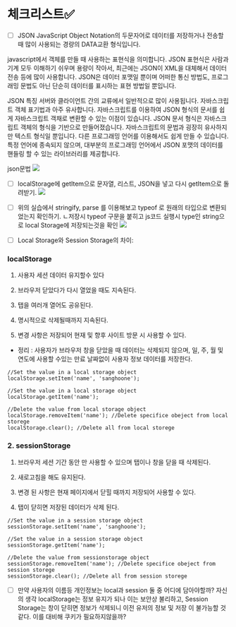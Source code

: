 # 체크리스트✅

- [ ]  JSON
JavaScript Object Notation의 두문자어로 데이터를 저장하거나 전송할 때 많이 사용되는 경량의 DATA교환 형식입니다.
 

javascript에서 객체를 만들 때 사용하는 표현식을 의미합니다.
JSON 표현식은 사람과 기계 모두 이해하기 쉬우며 용량이 작아서, 최근에는 JSON이 XML을 대체해서 데이터 전송 등에 많이 사용합니다.
JSON은 데이터 포맷일 뿐이며 어떠한 통신 방법도, 프로그래밍 문법도 아닌 단순히 데이터를 표시하는 표현 방법일 뿐입니다.
 

JSON 특징
서버와 클라이언트 간의 교류에서 일반적으로 많이 사용됩니다.
자바스크립트 객체 표기법과 아주 유사합니다.
자바스크립트를 이용하여 JSON 형식의 문서를 쉽게 자바스크립트 객채로 변환할 수 있는 이점이 있습니다.
JSON 문서 형식은 자바스크립트 객체의 형식을 기반으로 만들어졌습니다.
자바스크립트의 문법과 굉장히 유사하지만 텍스트 형식일 뿐입니다.
다른 프로그래밍 언어를 이용해서도 쉽게 만들 수 있습니다.
특정 언어에 종속되지 않으며, 대부분의 프로그래밍 언어에서 JSON 포맷의 데이터를 핸들링 할 수 있는 라이브러리를 제공합니다.

json문법
![](https://velog.velcdn.com/images/kaulhj/post/d222ceaf-fc53-467c-82a9-de7cd4e313be/image.png)





- [ ]  localStorage에 getItem으로 문자열, 리스트, JSON을 넣고 다시 getItem으로 돌려받기.
![](https://velog.velcdn.com/images/kaulhj/post/00d885bc-4f1a-44e3-bd06-0391403e4b6f/image.png)

- [ ]  위의 실습에서 stringify, parse 를 이용해보고 typeof 로 원래의 타입으로 변환되었는지 확인하기.
ㄴ저장시 typeof 구문을 붙히고 js코드 실행시 type인 string으로 local Storage에 저장되는것을 확인
![](https://velog.velcdn.com/images/kaulhj/post/c13c6a83-1275-4fba-9932-a5638e91abf4/image.png)


- [ ]  Local Storage와 Session Storage의 차이:
### localStorage
 1) 사용자 세션 데이터 유지할수 있다
 2) 브라우저 닫았다가 다시 열었을 때도 지속된다.
 3) 탭을 여러개 열어도 공유된다.

 4) 명시적으로 삭제될때까지 지속된다.

 5) 변경 사항은 저장되어 현재 및 향후 사이트 방문 시 사용할 수 있다.



* 정리 :  사용자가 브라우저 창을 닫았을 때 데이터는 삭제되지 않으며, 일, 주, 월 및 연도에 사용할 수있는 만료 날짜없이 사용자 정보 데이터를 저장한다.


```
//Set the value in a local storage object
localStorage.setItem('name', 'sanghoone');
 
//Set the value in a local storage object
localStorage.getItem('name');
 
//Delete the value from local storage object
localStorage.removeItem('name'); //Delete specifice obeject from local storege
localStorage.clear(); //Delete all from local storege
```

### 2. sessionStorage
 1) 브라우저 세션 기간 동안 만 사용할 수 있으며 탭이나 창을 닫을 때 삭제된다.

 2) 새로고침을 해도 유지된다.

 3) 변경 된 사항은 현재 페이지에서 닫힐 때까지 저장되어 사용할 수 있다.

 4) 탭이 닫히면 저장된 데이터가 삭제 된다.

```
//Set the value in a session storage object
sessionStorage.setItem('name', 'sanghoone');
 
//Set the value in a session storage object
sessionStorage.getItem('name');
 
//Delete the value from sessionstorage object
sessionStorage.removeItem('name'); //Delete specifice obeject from session storege
sessionStorage.clear(); //Delete all from session storege
```


- [ ]  만약 사용자의 이름등 개인정보는 local과 session 둘 중 어디에 담아야할까? 자신의 생각
localStorage는 정보 유지가 되나 이는 보안상 불리하고, Session Storage는 창이 닫히면 정보가 삭제되니 이전 유저의 정보 및 저장 이 불가능할 것 같다. 이를 대비해 쿠키가 필요하지않을까?